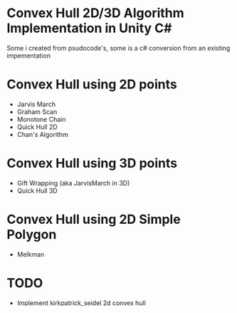 # Convex Hull 2D/3D Algorithm Implementation in Unity C#
Some i created from psudocode's, some is a c# conversion from an existing impementation

# Convex Hull using 2D points
- Jarvis March
- Graham Scan
- Monotone Chain
- Quick Hull 2D
- Chan's Algorithm

# Convex Hull using 3D points
- Gift Wrapping (aka JarvisMarch in 3D)
- Quick Hull 3D

# Convex Hull using 2D Simple Polygon
- Melkman

# TODO
- Implement kirkpatrick_seidel 2d convex hull
- Implement Incremental convex hull
- Implement Akl–Toussaint heuristic
- Implement Sklansky algorithm? incorrect but used in OpenCv

# Additional Convex Hull
- Convex hull Aprox - https://github.com/nguy1708/Convex-Hull-Approximation
- Wijeweera & Pinidiyaarachchi - https://github.com/rowanwins/convex-hull-wp
- Eric Quellet (which also contains other algo) - https://github.com/EricOuellet2/ConvexHull/issues/1
- Liu and Chen
- convex hull from voronoi diagram https://www.youtube.com/watch?v=pCpzahAVAzo&ab_channel=AshwinNanjappa
